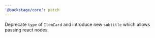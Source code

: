 ```yaml
---
'@backstage/core': patch
---
```


Deprecate `type` of `ItemCard` and introduce new `subtitle` which allows passing
react nodes.
